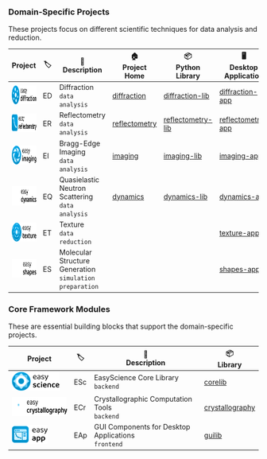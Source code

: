 ### Domain-Specific Projects

These projects focus on different scientific techniques for data analysis and reduction.

| Project | 🏷 | 📖<br/>Description | 🏠<br/>Project<br/>Home | 📦<br/>Python<br/>Library | 🖥<br/>Desktop<br/>Application |
|---------|----|--------------------|-------------------------|---------------------------|---------------------------------|
| <picture><source media='(prefers-color-scheme: light)' srcset='https://raw.githubusercontent.com/easyscience/assets-branding/refs/heads/master/easydiffraction/logos/light.svg'><source media='(prefers-color-scheme: dark)' srcset='https://raw.githubusercontent.com/easyscience/assets-branding/refs/heads/master/easydiffraction/logos/dark.svg'><img src='https://raw.githubusercontent.com/easyscience/assets-branding/refs/heads/master/easydiffraction/logos/light.svg' height='38px' alt='EasyDiffraction'></picture> | ED | Diffraction<br/>`data analysis` | [diffraction] | [diffraction-lib] | [diffraction-app] |
| <picture><source media='(prefers-color-scheme: light)' srcset='https://raw.githubusercontent.com/easyscience/assets-branding/refs/heads/master/easyreflectometry/logos/light.svg'><source media='(prefers-color-scheme: dark)' srcset='https://raw.githubusercontent.com/easyscience/assets-branding/refs/heads/master/easyreflectometry/logos/dark.svg'><img src='https://raw.githubusercontent.com/easyscience/assets-branding/refs/heads/master/easyreflectometry/logos/light.svg' height='38px' alt='EasyReflectometry'></picture> | ER | Reflectometry<br/>`data analysis` | [reflectometry] | [reflectometry-lib] | [reflectometry-app] |
| <picture><source media='(prefers-color-scheme: light)' srcset='https://raw.githubusercontent.com/easyscience/assets-branding/refs/heads/master/easyimaging/logos/light.svg'><source media='(prefers-color-scheme: dark)' srcset='https://raw.githubusercontent.com/easyscience/assets-branding/refs/heads/master/easyimaging/logos/dark.svg'><img src='https://raw.githubusercontent.com/easyscience/assets-branding/refs/heads/master/easyimaging/logos/light.svg' height='38px' alt='EasyImaging'></picture> | EI | Bragg-Edge Imaging<br/>`data analysis` | [imaging] | [imaging-lib] | [imaging-app] |
| <picture><source media='(prefers-color-scheme: light)' srcset='https://raw.githubusercontent.com/easyscience/assets-branding/refs/heads/master/easydynamics/logos/light.svg'><source media='(prefers-color-scheme: dark)' srcset='https://raw.githubusercontent.com/easyscience/assets-branding/refs/heads/master/easydynamics/logos/dark.svg'><img src='https://raw.githubusercontent.com/easyscience/assets-branding/refs/heads/master/easydynamics/logos/light.svg' height='38px' alt='EasyDynamics'></picture> | EQ | Quasielastic Neutron Scattering<br/>`data analysis` | [dynamics] | [dynamics-lib] | [dynamics-app] |
| <picture><source media='(prefers-color-scheme: light)' srcset='https://raw.githubusercontent.com/easyscience/assets-branding/refs/heads/master/easytexture/logos/light.svg'><source media='(prefers-color-scheme: dark)' srcset='https://raw.githubusercontent.com/easyscience/assets-branding/refs/heads/master/easytexture/logos/dark.svg'><img src='https://raw.githubusercontent.com/easyscience/assets-branding/refs/heads/master/easytexture/logos/light.svg' height='38px' alt='EasyTexture'></picture> | ET | Texture<br/>`data reduction` |  |  | [texture-app] |
| <picture><source media='(prefers-color-scheme: light)' srcset='https://raw.githubusercontent.com/easyscience/assets-branding/refs/heads/master/easyshapes/logos/light.svg'><source media='(prefers-color-scheme: dark)' srcset='https://raw.githubusercontent.com/easyscience/assets-branding/refs/heads/master/easyshapes/logos/dark.svg'><img src='https://raw.githubusercontent.com/easyscience/assets-branding/refs/heads/master/easyshapes/logos/light.svg' height='38px' alt='EasyShapes'></picture> | ES | Molecular Structure Generation<br/>`simulation preparation` |  |  | [shapes-app] |

### Core Framework Modules

These are essential building blocks that support the domain-specific projects.

| Project | 🏷 | 📖<br/>Description | 📦<br/>Library |
|---------|----|---------------------|----------------|
| <picture><source media='(prefers-color-scheme: light)' srcset='https://raw.githubusercontent.com/easyscience/assets-branding/refs/heads/master/easyscience/logos/light.svg'><source media='(prefers-color-scheme: dark)' srcset='https://raw.githubusercontent.com/easyscience/assets-branding/refs/heads/master/easyscience/logos/dark.svg'><img src='https://raw.githubusercontent.com/easyscience/assets-branding/refs/heads/master/easyscience/logos/light.svg' height='38px' alt='EasyScience'></picture> | ESc | EasyScience Core Library<br/>`backend` | [corelib] |
| <picture><source media='(prefers-color-scheme: light)' srcset='https://raw.githubusercontent.com/easyscience/assets-branding/refs/heads/master/easycrystallography/logos/light.svg'><source media='(prefers-color-scheme: dark)' srcset='https://raw.githubusercontent.com/easyscience/assets-branding/refs/heads/master/easycrystallography/logos/dark.svg'><img src='https://raw.githubusercontent.com/easyscience/assets-branding/refs/heads/master/easycrystallography/logos/light.svg' height='38px' alt='easycrystallography'></picture> | ECr | Crystallographic Computation Tools<br/>`backend` | [crystallography] |
| <picture><source media='(prefers-color-scheme: light)' srcset='https://raw.githubusercontent.com/easyscience/assets-branding/refs/heads/master/easyapp/logos/light.svg'><source media='(prefers-color-scheme: dark)' srcset='https://raw.githubusercontent.com/easyscience/assets-branding/refs/heads/master/easyapp/logos/dark.svg'><img src='https://raw.githubusercontent.com/easyscience/assets-branding/refs/heads/master/easyapp/logos/light.svg' height='38px' alt='easyapp'></picture> | EAp | GUI Components for Desktop Applications<br/>`frontend` | [guilib] |


<!---Domain-Specific Projects--->
[diffraction]: https://github.com/easyscience/diffraction
[diffraction-lib]: https://github.com/easyscience/diffraction-lib
[diffraction-app]: https://github.com/easyscience/diffraction-app
[reflectometry]: https://github.com/easyscience/reflectometry
[reflectometry-lib]: https://github.com/easyscience/reflectometry-lib
[reflectometry-app]: https://github.com/easyscience/reflectometry-app
[imaging]: https://github.com/easyscience/imaging
[imaging-lib]: https://github.com/easyscience/imaging-lib
[imaging-app]: https://github.com/easyscience/imaging-app
[dynamics]: https://github.com/easyscience/dynamics
[dynamics-lib]: https://github.com/easyscience/dynamics-lib
[dynamics-app]: https://github.com/easyscience/dynamics-app
[texture-app]: https://github.com/easyscience/texture-app
[shapes-app]: https://github.com/easyscience/shapes-app

<!---Core Framework Modules--->
[corelib]: https://github.com/easyscience/corelib
[crystallography]: https://github.com/easyscience/crystallography
[guilib]: https://github.com/easyscience/guilib
